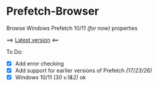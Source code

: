 # Prefetch-Browser
Browse Windows Prefetch 10/11 *(for now)* properties


==> [Latest version](https://github.com/kacos2000/Prefetch-Browser/releases/latest) <==


To Do:
- [X] Add error checking
- [X] Add support for earlier versions of Prefetch *(17/23/26)*  
- [X] Windows 10/11 *(30 v.1&2)* ok

